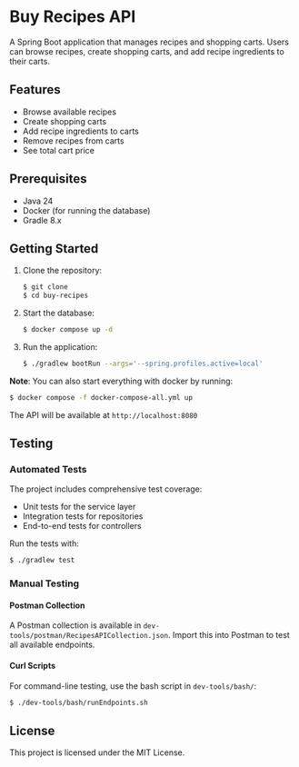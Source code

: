 # Buy Recipes API

A Spring Boot application that manages recipes and shopping carts. Users can browse recipes, create shopping carts, and add recipe ingredients to their carts.

## Features

- Browse available recipes
- Create shopping carts
- Add recipe ingredients to carts
- Remove recipes from carts
- See total cart price

## Prerequisites

- Java 24
- Docker (for running the database)
- Gradle 8.x

## Getting Started

1. Clone the repository:
    ```bash
    $ git clone 
    $ cd buy-recipes
    ```

2. Start the database:
    ```bash
    $ docker compose up -d
    ```

3. Run the application:
    ```bash
    $ ./gradlew bootRun --args='--spring.profiles.active=local'
    ```

**Note**: You can also start everything with docker by running:
```bash
$ docker compose -f docker-compose-all.yml up
```

The API will be available at `http://localhost:8080`

## Testing

### Automated Tests

The project includes comprehensive test coverage:

- Unit tests for the service layer
- Integration tests for repositories
- End-to-end tests for controllers

Run the tests with:
```bash
$ ./gradlew test
```

### Manual Testing

#### Postman Collection

A Postman collection is available in `dev-tools/postman/RecipesAPICollection.json`. Import this into Postman to test all available endpoints.

#### Curl Scripts

For command-line testing, use the bash script in `dev-tools/bash/`:
```bash
$ ./dev-tools/bash/runEndpoints.sh
```

## License

This project is licensed under the MIT License.
